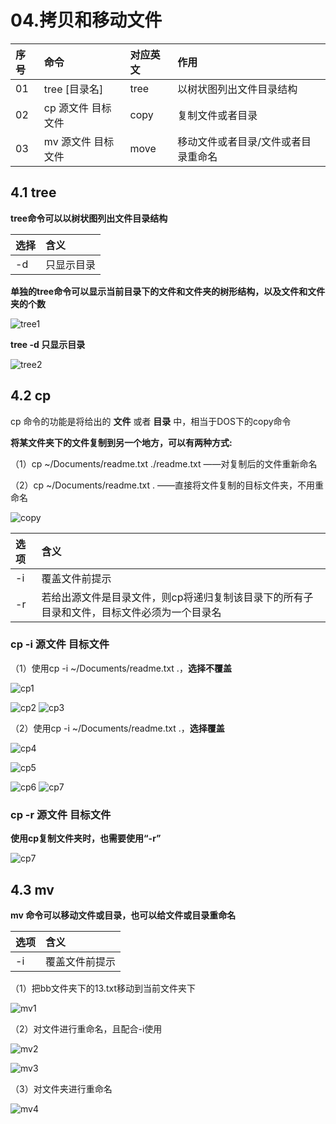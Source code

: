 # 04.拷贝和移动文件
|序号|命令|对应英文|作用|
|:---|:----|:---|:---|
|01   |tree [目录名]   |tree   | 以树状图列出文件目录结构  |
|02   |cp 源文件 目标文件   |copy   |复制文件或者目录   |
|03   |mv 源文件 目标文件   |move   |移动文件或者目录/文件或者目录重命名   |

## 4.1 tree
 **tree命令可以以树状图列出文件目录结构**

|选择|含义|
|:---|:---|
|-d   |只显示目录   |

**单独的tree命令可以显示当前目录下的文件和文件夹的树形结构，以及文件和文件夹的个数**

![tree1 ](tree1.png)

**tree -d 只显示目录**

![tree2](tree2.png)

## 4.2 cp

cp 命令的功能是将给出的 **文件** 或者 **目录** 中，相当于DOS下的copy命令

**将某文件夹下的文件复制到另一个地方，可以有两种方式:**

  （1）cp ~/Documents/readme.txt ./readme.txt ——对复制后的文件重新命名

  （2）cp ~/Documents/readme.txt  . ——直接将文件复制的目标文件夹，不用重命名

![copy](copy.png)

|选项|含义|
|:---|:---|
|-i   |覆盖文件前提示   |
|-r   |若给出源文件是目录文件，则cp将递归复制该目录下的所有子目录和文件，目标文件必须为一个目录名   |

### cp -i 源文件 目标文件

（1）使用cp -i ~/Documents/readme.txt .，**选择不覆盖**

![cp1](cp1.png)

![cp2](cp2.png) ![cp3](cp3.png)

（2）使用cp -i ~/Documents/readme.txt .，**选择覆盖**

![cp4](cp4.png)

![cp5](cp5.png)

![cp6](cp6.png) ![cp7](cp7.png)

### cp -r 源文件 目标文件

**使用cp复制文件夹时，也需要使用“-r”**

![cp7](cp7.png)

## 4.3 mv

**mv 命令可以移动文件或目录，也可以给文件或目录重命名**

|选项|含义|
|:---|:---|
|-i   |覆盖文件前提示  |

（1）把bb文件夹下的13.txt移动到当前文件夹下

![mv1](mv1.png)

（2）对文件进行重命名，且配合-i使用

![mv2](mv2.png)

![mv3](mv3.png)

（3）对文件夹进行重命名

![mv4](mv4.png)
